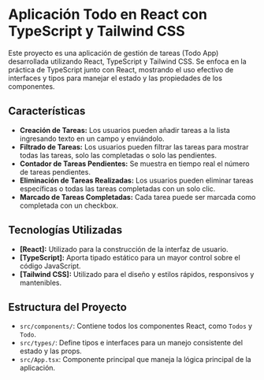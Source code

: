 # Aplicación Todo en React con TypeScript y Tailwind CSS

Este proyecto es una aplicación de gestión de tareas (Todo App) desarrollada utilizando React, TypeScript y Tailwind CSS. Se enfoca en la práctica de TypeScript junto con React, mostrando el uso efectivo de interfaces y tipos para manejar el estado y las propiedades de los componentes.

## Características

- **Creación de Tareas:** Los usuarios pueden añadir tareas a la lista ingresando texto en un campo y enviándolo.
- **Filtrado de Tareas:** Los usuarios pueden filtrar las tareas para mostrar todas las tareas, solo las completadas o solo las pendientes.
- **Contador de Tareas Pendientes:** Se muestra en tiempo real el número de tareas pendientes.
- **Eliminación de Tareas Realizadas:** Los usuarios pueden eliminar tareas específicas o todas las tareas completadas con un solo clic.
- **Marcado de Tareas Completadas:** Cada tarea puede ser marcada como completada con un checkbox.

## Tecnologías Utilizadas

- **[React]:** Utilizado para la construcción de la interfaz de usuario.
- **[TypeScript]:** Aporta tipado estático para un mayor control sobre el código JavaScript.
- **[Tailwind CSS]:** Utilizado para el diseño y estilos rápidos, responsivos y mantenibles.

## Estructura del Proyecto

- `src/components/`: Contiene todos los componentes React, como `Todos` y `Todo`.
- `src/types/`: Define tipos e interfaces para un manejo consistente del estado y las props.
- `src/App.tsx`: Componente principal que maneja la lógica principal de la aplicación.


